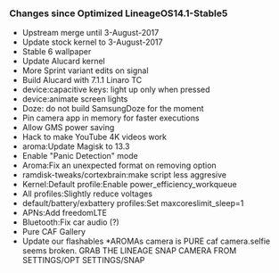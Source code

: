 ### Changes since Optimized LineageOS14.1-Stable5

* Upstream merge until 3-August-2017
* Update stock kernel to 3-August-2017
* Stable 6 wallpaper
* Update Alucard kernel
* More Sprint variant edits on signal
* Build Alucard with 7.1.1 Linaro TC
* device:capacitive keys: light up only when pressed
* device:animate screen lights
* Doze: do not build SamsungDoze for the moment
* Pin camera app in memory for faster executions
* Allow GMS power saving
* Hack to make YouTube 4K videos work
* aroma:Update Magisk to 13.3
* Enable "Panic Detection" mode
* Aroma:Fix an unexpected format on removing option
* ramdisk-tweaks/cortexbrain:make script less aggresive
* Kernel:Default profile:Enable power_efficiency_workqueue
* All profiles:Slightly reduce voltages
* default/battery/exbattery profiles:Set maxcoreslimit_sleep=1
* APNs:Add freedomLTE
* Bluetooth:Fix car audio (?)
* Pure CAF Gallery
* Update our flashables
*AROMAs camera is PURE caf camera.selfie seems broken.
GRAB THE LINEAGE SNAP CAMERA FROM SETTINGS/OPT SETTINGS/SNAP
